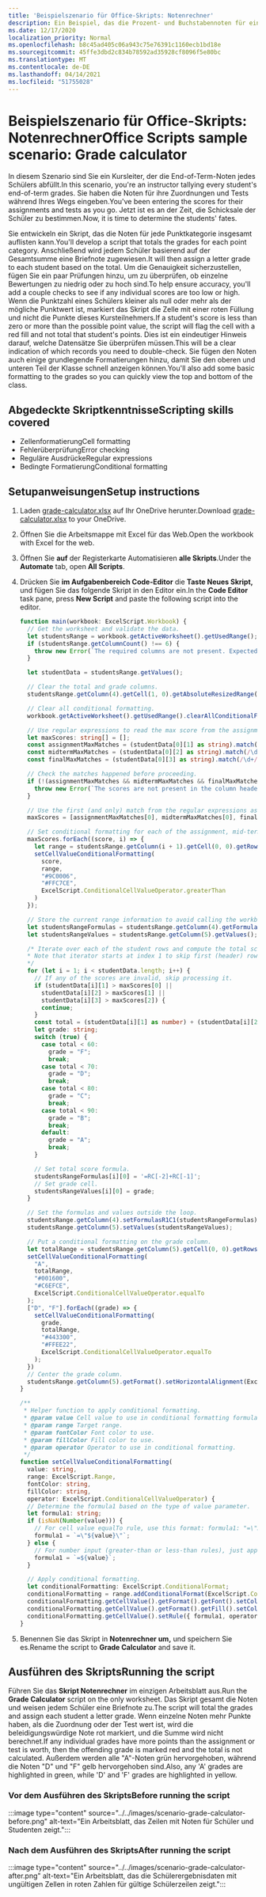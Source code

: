 ```yaml
---
title: 'Beispielszenario für Office-Skripts: Notenrechner'
description: Ein Beispiel, das die Prozent- und Buchstabennoten für eine Schülerklasse bestimmt.
ms.date: 12/17/2020
localization_priority: Normal
ms.openlocfilehash: b8c45ad405c06a943c75e76391c1160ecb1bd18e
ms.sourcegitcommit: 45ffe3dbd2c834b78592ad35928cf8096f5e80bc
ms.translationtype: MT
ms.contentlocale: de-DE
ms.lasthandoff: 04/14/2021
ms.locfileid: "51755028"
---
```

# <a name="office-scripts-sample-scenario-grade-calculator"></a><span data-ttu-id="d74e3-103">Beispielszenario für Office-Skripts: Notenrechner</span><span class="sxs-lookup"><span data-stu-id="d74e3-103">Office Scripts sample scenario: Grade calculator</span></span>

<span data-ttu-id="d74e3-104">In diesem Szenario sind Sie ein Kursleiter, der die End-of-Term-Noten jedes Schülers abfüllt.</span><span class="sxs-lookup"><span data-stu-id="d74e3-104">In this scenario, you're an instructor tallying every student's end-of-term grades.</span></span> <span data-ttu-id="d74e3-105">Sie haben die Noten für ihre Zuordnungen und Tests während Ihres Wegs eingeben.</span><span class="sxs-lookup"><span data-stu-id="d74e3-105">You've been entering the scores for their assignments and tests as you go.</span></span> <span data-ttu-id="d74e3-106">Jetzt ist es an der Zeit, die Schicksale der Schüler zu bestimmen.</span><span class="sxs-lookup"><span data-stu-id="d74e3-106">Now, it is time to determine the students' fates.</span></span>

<span data-ttu-id="d74e3-107">Sie entwickeln ein Skript, das die Noten für jede Punktkategorie insgesamt auflisten kann.</span><span class="sxs-lookup"><span data-stu-id="d74e3-107">You'll develop a script that totals the grades for each point category.</span></span> <span data-ttu-id="d74e3-108">Anschließend wird jedem Schüler basierend auf der Gesamtsumme eine Briefnote zugewiesen.</span><span class="sxs-lookup"><span data-stu-id="d74e3-108">It will then assign a letter grade to each student based on the total.</span></span> <span data-ttu-id="d74e3-109">Um die Genauigkeit sicherzustellen, fügen Sie ein paar Prüfungen hinzu, um zu überprüfen, ob einzelne Bewertungen zu niedrig oder zu hoch sind.</span><span class="sxs-lookup"><span data-stu-id="d74e3-109">To help ensure accuracy, you'll add a couple checks to see if any individual scores are too low or high.</span></span> <span data-ttu-id="d74e3-110">Wenn die Punktzahl eines Schülers kleiner als null oder mehr als der mögliche Punktwert ist, markiert das Skript die Zelle mit einer roten Füllung und nicht die Punkte dieses Kursteilnehmers.</span><span class="sxs-lookup"><span data-stu-id="d74e3-110">If a student's score is less than zero or more than the possible point value, the script will flag the cell with a red fill and not total that student's points.</span></span> <span data-ttu-id="d74e3-111">Dies ist ein eindeutiger Hinweis darauf, welche Datensätze Sie überprüfen müssen.</span><span class="sxs-lookup"><span data-stu-id="d74e3-111">This will be a clear indication of which records you need to double-check.</span></span> <span data-ttu-id="d74e3-112">Sie fügen den Noten auch einige grundlegende Formatierungen hinzu, damit Sie den oberen und unteren Teil der Klasse schnell anzeigen können.</span><span class="sxs-lookup"><span data-stu-id="d74e3-112">You'll also add some basic formatting to the grades so you can quickly view the top and bottom of the class.</span></span>

## <a name="scripting-skills-covered"></a><span data-ttu-id="d74e3-113">Abgedeckte Skriptkenntnisse</span><span class="sxs-lookup"><span data-stu-id="d74e3-113">Scripting skills covered</span></span>

- <span data-ttu-id="d74e3-114">Zellenformatierung</span><span class="sxs-lookup"><span data-stu-id="d74e3-114">Cell formatting</span></span>
- <span data-ttu-id="d74e3-115">Fehlerüberprüfung</span><span class="sxs-lookup"><span data-stu-id="d74e3-115">Error checking</span></span>
- <span data-ttu-id="d74e3-116">Reguläre Ausdrücke</span><span class="sxs-lookup"><span data-stu-id="d74e3-116">Regular expressions</span></span>
- <span data-ttu-id="d74e3-117">Bedingte Formatierung</span><span class="sxs-lookup"><span data-stu-id="d74e3-117">Conditional formatting</span></span>

## <a name="setup-instructions"></a><span data-ttu-id="d74e3-118">Setupanweisungen</span><span class="sxs-lookup"><span data-stu-id="d74e3-118">Setup instructions</span></span>

1. <span data-ttu-id="d74e3-119">Laden <a href="grade-calculator.xlsx">grade-calculator.xlsx</a> auf Ihr OneDrive herunter.</span><span class="sxs-lookup"><span data-stu-id="d74e3-119">Download <a href="grade-calculator.xlsx">grade-calculator.xlsx</a> to your OneDrive.</span></span>

2. <span data-ttu-id="d74e3-120">Öffnen Sie die Arbeitsmappe mit Excel für das Web.</span><span class="sxs-lookup"><span data-stu-id="d74e3-120">Open the workbook with Excel for the web.</span></span>

3. <span data-ttu-id="d74e3-121">Öffnen Sie **auf** der Registerkarte Automatisieren **alle Skripts**.</span><span class="sxs-lookup"><span data-stu-id="d74e3-121">Under the **Automate** tab, open **All Scripts**.</span></span>

4. <span data-ttu-id="d74e3-122">Drücken Sie **im Aufgabenbereich Code-Editor** die **Taste Neues Skript,** und fügen Sie das folgende Skript in den Editor ein.</span><span class="sxs-lookup"><span data-stu-id="d74e3-122">In the **Code Editor** task pane, press **New Script** and paste the following script into the editor.</span></span>

    ```TypeScript
    function main(workbook: ExcelScript.Workbook) {
      // Get the worksheet and validate the data.
      let studentsRange = workbook.getActiveWorksheet().getUsedRange();
      if (studentsRange.getColumnCount() !== 6) {
        throw new Error(`The required columns are not present. Expected column headers: "Student ID | Assignment score | Mid-term | Final | Total | Grade"`);
      }

      let studentData = studentsRange.getValues();

      // Clear the total and grade columns.
      studentsRange.getColumn(4).getCell(1, 0).getAbsoluteResizedRange(studentData.length - 1, 2).clear();

      // Clear all conditional formatting.
      workbook.getActiveWorksheet().getUsedRange().clearAllConditionalFormats();

      // Use regular expressions to read the max score from the assignment, mid-term, and final scores columns.
      let maxScores: string[] = [];
      const assignmentMaxMatches = (studentData[0][1] as string).match(/\d+/);
      const midtermMaxMatches = (studentData[0][2] as string).match(/\d+/);
      const finalMaxMatches = (studentData[0][3] as string).match(/\d+/);

      // Check the matches happened before proceeding.
      if (!(assignmentMaxMatches && midtermMaxMatches && finalMaxMatches)) {
        throw new Error(`The scores are not present in the column headers. Expected format: "Assignments (n)|Mid-term (n)|Final (n)"`);
      }

      // Use the first (and only) match from the regular expressions as the max scores.
      maxScores = [assignmentMaxMatches[0], midtermMaxMatches[0], finalMaxMatches[0]];

      // Set conditional formatting for each of the assignment, mid-term, and final scores columns.
      maxScores.forEach((score, i) => {
        let range = studentsRange.getColumn(i + 1).getCell(0, 0).getRowsBelow(studentData.length - 1);
        setCellValueConditionalFormatting(
          score,
          range,
          "#9C0006",
          "#FFC7CE",
          ExcelScript.ConditionalCellValueOperator.greaterThan
        )
      });

      // Store the current range information to avoid calling the workbook in the loop.
      let studentsRangeFormulas = studentsRange.getColumn(4).getFormulasR1C1();
      let studentsRangeValues = studentsRange.getColumn(5).getValues();

      /* Iterate over each of the student rows and compute the total score and letter grade.
      * Note that iterator starts at index 1 to skip first (header) row.
      */
      for (let i = 1; i < studentData.length; i++) {
        // If any of the scores are invalid, skip processing it.
        if (studentData[i][1] > maxScores[0] ||
          studentData[i][2] > maxScores[1] ||
          studentData[i][3] > maxScores[2]) {
          continue;
        }
        const total = (studentData[i][1] as number) + (studentData[i][2] as number) + (studentData[i][3] as number);
        let grade: string;
        switch (true) {
          case total < 60:
            grade = "F";
            break;
          case total < 70:
            grade = "D";
            break;
          case total < 80:
            grade = "C";
            break;
          case total < 90:
            grade = "B";
            break;
          default:
            grade = "A";
            break;
        }
    
        // Set total score formula.
        studentsRangeFormulas[i][0] = '=RC[-2]+RC[-1]';
        // Set grade cell.
        studentsRangeValues[i][0] = grade;
      }

      // Set the formulas and values outside the loop.
      studentsRange.getColumn(4).setFormulasR1C1(studentsRangeFormulas);
      studentsRange.getColumn(5).setValues(studentsRangeValues);

      // Put a conditional formatting on the grade column.
      let totalRange = studentsRange.getColumn(5).getCell(0, 0).getRowsBelow(studentData.length - 1);
      setCellValueConditionalFormatting(
        "A",
        totalRange,
        "#001600",
        "#C6EFCE",
        ExcelScript.ConditionalCellValueOperator.equalTo
      );
      ["D", "F"].forEach((grade) => {
        setCellValueConditionalFormatting(
          grade,
          totalRange,
          "#443300",
          "#FFEE22",
          ExcelScript.ConditionalCellValueOperator.equalTo
        );
      })
      // Center the grade column.
      studentsRange.getColumn(5).getFormat().setHorizontalAlignment(ExcelScript.HorizontalAlignment.center);
    }

    /**
     * Helper function to apply conditional formatting.
     * @param value Cell value to use in conditional formatting formula1.
     * @param range Target range.
     * @param fontColor Font color to use.
     * @param fillColor Fill color to use.
     * @param operator Operator to use in conditional formatting.
     */
    function setCellValueConditionalFormatting(
      value: string,
      range: ExcelScript.Range,
      fontColor: string,
      fillColor: string,
      operator: ExcelScript.ConditionalCellValueOperator) {
      // Determine the formula1 based on the type of value parameter.
      let formula1: string;
      if (isNaN(Number(value))) {
        // For cell value equalTo rule, use this format: formula1: "=\"A\"",
        formula1 = `=\"${value}\"`;
      } else {
        // For number input (greater-than or less-than rules), just append '='.
        formula1 = `=${value}`;
      }

      // Apply conditional formatting.
      let conditionalFormatting: ExcelScript.ConditionalFormat;
      conditionalFormatting = range.addConditionalFormat(ExcelScript.ConditionalFormatType.cellValue);
      conditionalFormatting.getCellValue().getFormat().getFont().setColor(fontColor);
      conditionalFormatting.getCellValue().getFormat().getFill().setColor(fillColor);
      conditionalFormatting.getCellValue().setRule({ formula1, operator });
    }
    ```

5. <span data-ttu-id="d74e3-123">Benennen Sie das Skript in **Notenrechner um,** und speichern Sie es.</span><span class="sxs-lookup"><span data-stu-id="d74e3-123">Rename the script to **Grade Calculator** and save it.</span></span>

## <a name="running-the-script"></a><span data-ttu-id="d74e3-124">Ausführen des Skripts</span><span class="sxs-lookup"><span data-stu-id="d74e3-124">Running the script</span></span>

<span data-ttu-id="d74e3-125">Führen Sie das **Skript Notenrechner** im einzigen Arbeitsblatt aus.</span><span class="sxs-lookup"><span data-stu-id="d74e3-125">Run the **Grade Calculator** script on the only worksheet.</span></span> <span data-ttu-id="d74e3-126">Das Skript gesamt die Noten und weisen jedem Schüler eine Briefnote zu.</span><span class="sxs-lookup"><span data-stu-id="d74e3-126">The script will total the grades and assign each student a letter grade.</span></span> <span data-ttu-id="d74e3-127">Wenn einzelne Noten mehr Punkte haben, als die Zuordnung oder der Test wert ist, wird die beleidigungswürdige Note rot markiert, und die Summe wird nicht berechnet.</span><span class="sxs-lookup"><span data-stu-id="d74e3-127">If any individual grades have more points than the assignment or test is worth, then the offending grade is marked red and the total is not calculated.</span></span> <span data-ttu-id="d74e3-128">Außerdem werden alle "A"-Noten grün hervorgehoben, während die Noten "D" und "F" gelb hervorgehoben sind.</span><span class="sxs-lookup"><span data-stu-id="d74e3-128">Also, any 'A' grades are highlighted in green, while 'D' and 'F' grades are highlighted in yellow.</span></span>

### <a name="before-running-the-script"></a><span data-ttu-id="d74e3-129">Vor dem Ausführen des Skripts</span><span class="sxs-lookup"><span data-stu-id="d74e3-129">Before running the script</span></span>

:::image type="content" source="../../images/scenario-grade-calculator-before.png" alt-text="Ein Arbeitsblatt, das Zeilen mit Noten für Schüler und Studenten zeigt.":::

### <a name="after-running-the-script"></a><span data-ttu-id="d74e3-131">Nach dem Ausführen des Skripts</span><span class="sxs-lookup"><span data-stu-id="d74e3-131">After running the script</span></span>

:::image type="content" source="../../images/scenario-grade-calculator-after.png" alt-text="Ein Arbeitsblatt, das die Schülerergebnisdaten mit ungültigen Zellen in roten Zahlen für gültige Schülerzeilen zeigt.":::
